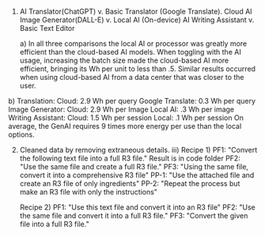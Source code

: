 1. AI Translator(ChatGPT) v. Basic Translator (Google Translate).
   Cloud AI Image Generator(DALL-E) v. Local AI (On-device)
   AI Writing Assistant v. Basic Text Editor
   
   a) In all three comparisons the local AI or processor was greatly more efficient than the cloud-based AI models. When toggling with the AI usage, increasing the batch size made the cloud-based AI more efficient, bringing its Wh per unit to less than .5. Similar results occurred when using cloud-based AI from a data center that was closer to the user.
   
  b) Translation: Cloud: 2.9 Wh per query
                  Google Translate: 0.3 Wh per query
      Image Generator: Cloud: 2.9 Wh per Image
                        Local AI: .3 Wh per image
      Writing Assistant: Cloud: 1.5 Wh per session
                          Local: .1 Wh per session
      On average, the GenAI requires 9 times more energy per use than the local options.


   
2. Cleaned data by removing extraneous details.
iii) Recipe 1)
     PF1: "Convert the following text file into a full R3 file." Result is in code folder
     PF2: "Use the same file and create a full R3 file." 
     PF3: "Using the same file, convert it into a comprehensive R3 file"
     PP-1: "Use the attached file and create an R3 file of only ingredients"
     PP-2: "Repeat the process but make an R3 file with only the instructions"

     Recipe 2)
     PF1: "Use this text file and convert it into an R3 file"
     PF2: "Use the same file and convert it into a full R3 file."
     PF3: "Convert the given file into a full R3 file."


                
   
   
